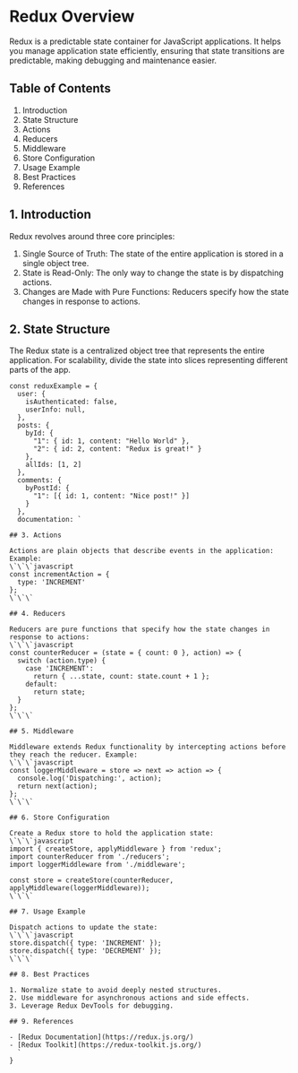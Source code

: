 
# Redux Overview

Redux is a predictable state container for JavaScript applications. It helps you manage application state efficiently, ensuring that state transitions are predictable, making debugging and maintenance easier.

## Table of Contents

1. Introduction
2. State Structure
3. Actions
4. Reducers
5. Middleware
6. Store Configuration
7. Usage Example
8. Best Practices
9. References

## 1. Introduction

Redux revolves around three core principles:
1. Single Source of Truth: The state of the entire application is stored in a single object tree.
2. State is Read-Only: The only way to change the state is by dispatching actions.
3. Changes are Made with Pure Functions: Reducers specify how the state changes in response to actions.

## 2. State Structure

The Redux state is a centralized object tree that represents the entire application. For scalability, divide the state into slices representing different parts of the app.
```
const reduxExample = {
  user: {
    isAuthenticated: false,
    userInfo: null,
  },
  posts: {
    byId: {
      "1": { id: 1, content: "Hello World" },
      "2": { id: 2, content: "Redux is great!" }
    },
    allIds: [1, 2]
  },
  comments: {
    byPostId: {
      "1": [{ id: 1, content: "Nice post!" }]
    }
  },
  documentation: `

## 3. Actions

Actions are plain objects that describe events in the application:
Example:
\`\`\`javascript
const incrementAction = {
  type: 'INCREMENT'
};
\`\`\`

## 4. Reducers

Reducers are pure functions that specify how the state changes in response to actions:
\`\`\`javascript
const counterReducer = (state = { count: 0 }, action) => {
  switch (action.type) {
    case 'INCREMENT':
      return { ...state, count: state.count + 1 };
    default:
      return state;
  }
};
\`\`\`

## 5. Middleware

Middleware extends Redux functionality by intercepting actions before they reach the reducer. Example:
\`\`\`javascript
const loggerMiddleware = store => next => action => {
  console.log('Dispatching:', action);
  return next(action);
};
\`\`\`

## 6. Store Configuration

Create a Redux store to hold the application state:
\`\`\`javascript
import { createStore, applyMiddleware } from 'redux';
import counterReducer from './reducers';
import loggerMiddleware from './middleware';

const store = createStore(counterReducer, applyMiddleware(loggerMiddleware));
\`\`\`

## 7. Usage Example

Dispatch actions to update the state:
\`\`\`javascript
store.dispatch({ type: 'INCREMENT' });
store.dispatch({ type: 'DECREMENT' });
\`\`\`

## 8. Best Practices

1. Normalize state to avoid deeply nested structures.
2. Use middleware for asynchronous actions and side effects.
3. Leverage Redux DevTools for debugging.

## 9. References

- [Redux Documentation](https://redux.js.org/)
- [Redux Toolkit](https://redux-toolkit.js.org/)
  `
}
